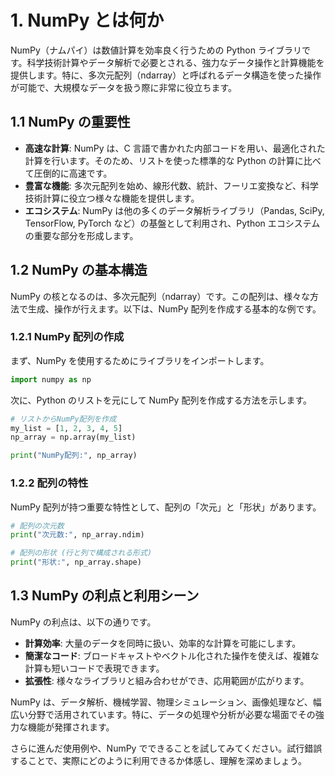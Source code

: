 # 1. NumPy とは何か

NumPy（ナムパイ）は数値計算を効率良く行うための Python ライブラリです。科学技術計算やデータ解析で必要とされる、強力なデータ操作と計算機能を提供します。特に、多次元配列（ndarray）と呼ばれるデータ構造を使った操作が可能で、大規模なデータを扱う際に非常に役立ちます。

## 1.1 NumPy の重要性

- **高速な計算**: NumPy は、C 言語で書かれた内部コードを用い、最適化された計算を行います。そのため、リストを使った標準的な Python の計算に比べて圧倒的に高速です。
- **豊富な機能**: 多次元配列を始め、線形代数、統計、フーリエ変換など、科学技術計算に役立つ様々な機能を提供します。
- **エコシステム**: NumPy は他の多くのデータ解析ライブラリ（Pandas, SciPy, TensorFlow, PyTorch など）の基盤として利用され、Python エコシステムの重要な部分を形成します。

## 1.2 NumPy の基本構造

NumPy の核となるのは、多次元配列（ndarray）です。この配列は、様々な方法で生成、操作が行えます。以下は、NumPy 配列を作成する基本的な例です。

### 1.2.1 NumPy 配列の作成

まず、NumPy を使用するためにライブラリをインポートします。

```python
import numpy as np
```

次に、Python のリストを元にして NumPy 配列を作成する方法を示します。

```python
# リストからNumPy配列を作成
my_list = [1, 2, 3, 4, 5]
np_array = np.array(my_list)

print("NumPy配列:", np_array)
```

### 1.2.2 配列の特性

NumPy 配列が持つ重要な特性として、配列の「次元」と「形状」があります。

```python
# 配列の次元数
print("次元数:", np_array.ndim)

# 配列の形状 (行と列で構成される形式)
print("形状:", np_array.shape)
```

## 1.3 NumPy の利点と利用シーン

NumPy の利点は、以下の通りです。

- **計算効率**: 大量のデータを同時に扱い、効率的な計算を可能にします。
- **簡潔なコード**: ブロードキャストやベクトル化された操作を使えば、複雑な計算も短いコードで表現できます。
- **拡張性**: 様々なライブラリと組み合わせができ、応用範囲が広がります。

NumPy は、データ解析、機械学習、物理シミュレーション、画像処理など、幅広い分野で活用されています。特に、データの処理や分析が必要な場面でその強力な機能が発揮されます。

さらに進んだ使用例や、NumPy でできることを試してみてください。試行錯誤することで、実際にどのように利用できるか体感し、理解を深めましょう。
